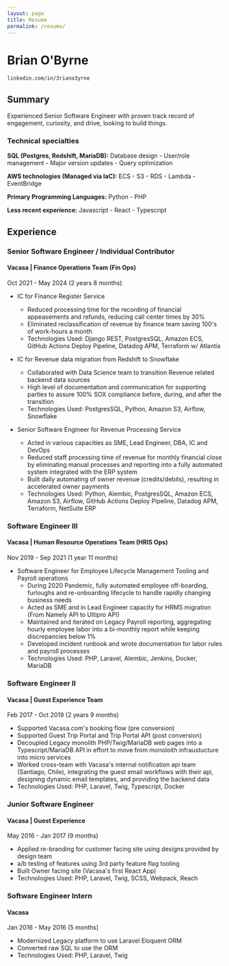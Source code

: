 ```yaml
---
layout: page
title: Resume
permalink: /resume/
---
```


# Brian O'Byrne

```
linkedin.com/in/3riano3yrne
```
## Summary

Experienced Senior Software Engineer with proven track record of engagement, curiosity, and drive, looking to build things. 

### Technical specialties

**SQL (Postgres, Redshift, MariaDB):** Database design - User/role management - Major version updates - Query optimization

**AWS technologies (Managed via IaC):** ECS - S3 - RDS - Lambda - EventBridge

**Primary Programming Languages:** Python - PHP

**Less recent experience:** Javascript - React - Typescript 

## Experience

### Senior Software Engineer / Individual Contributor
#### Vacasa | Finance Operations Team (Fin Ops)
Oct 2021 - May 2024 (2 years 8 months)

* IC for Finance Register Service
  * Reduced processing time for the recording of financial appeasements and refunds, reducing call center times by 30% 
  * Eliminated reclassification of revenue by finance team saving 100's of work-hours a month 
  * Technologies Used: Django REST, PostgresSQL, Amazon ECS, GitHub Actions Deploy Pipeline, Datadog APM, Terraform w/ Atlantis

* IC for Revenue data migration from Redshift to Snowflake
  * Collaborated with Data Science team to transition Revenue related backend data sources
  * High level of documentation and communication for supporting parties to assure 100% SOX compliance before, during, and after the transition 
  * Technologies Used: PostgresSQL, Python, Amazon S3, Airflow, Snowflake

* Senior Software Engineer for Revenue Processing Service
  * Acted in various capacities as SME, Lead Engineer, DBA, IC and DevOps
  * Reduced staff processing time of revenue for monthly financial close by eliminating manual processes and reporting into a fully automated system integrated with the ERP system
  * Built daily automating of owner revenue (credits/debits), resulting in accelerated owner payments
  * Technologies Used: Python, Alembic, PostgresSQL, Amazon ECS, Amazon S3, Airflow, GitHub Actions Deploy Pipeline, Datadog APM, Terraform, NetSuite ERP

### Software Engineer III
#### Vacasa | Human Resource Operations Team (HRIS Ops)
Nov 2019 - Sep 2021 (1 year 11 months)

* Software Engineer for Employee Lifecycle Management Tooling and Payroll operations
  * During 2020 Pandemic, fully automated employee off-boarding, furloughs and re-onboarding lifecycle to handle rapidly changing business needs
  * Acted as SME and in Lead Engineer capacity for HRMS migration (From Namely API to Ultipro API)
  * Maintained and iterated on Legacy Payroll reporting, aggregating hourly employee labor into a bi-monthly report while keeping discrepancies below 1%
  * Developed incident runbook and wrote documentation for labor rules and payroll processes
  * Technologies Used: PHP, Laravel, Alembic, Jenkins, Docker, MariaDB
 
### Software Engineer II
#### Vacasa | Guest Experience Team
Feb 2017 - Oct 2019 (2 years 9 months)

* Supported Vacasa.com's booking flow (pre conversion) 
* Supported Guest Trip Portal and Trip Portal API (post conversion)
* Decoupled Legacy monolith PHP/Twig/MariaDB web pages into a Typescript/MariaDB API in effort to move from monoloith infraustucture into micro services
* Worked cross-team with Vacasa's internal notification api
team (Santiago, Chile), integrating the guest email workflows with their api, designing dynamic email templates, and providing the backend data
* Technologies Used: PHP, Laravel, Twig, Typescript, Docker

### Junior Software Engineer
#### Vacasa | Guest Experience 
May 2016 - Jan 2017 (9 months)

* Applied re-branding for customer facing site using designs provided by design team
* a/b testing of features using 3rd party feature flag tooling
* Built Owner facing site (Vacasa's first React App)
* Technologies Used: PHP, Laravel, Twig, SCSS, Webpack, Reach

### Software Engineer Intern
#### Vacasa 
Jan 2016 - May 2016 (5 months)

* Modernized Legacy platform to use Laravel Eloquent ORM
* Converted raw SQL to use the ORM
* Technologies Used: PHP, Laravel, Twig